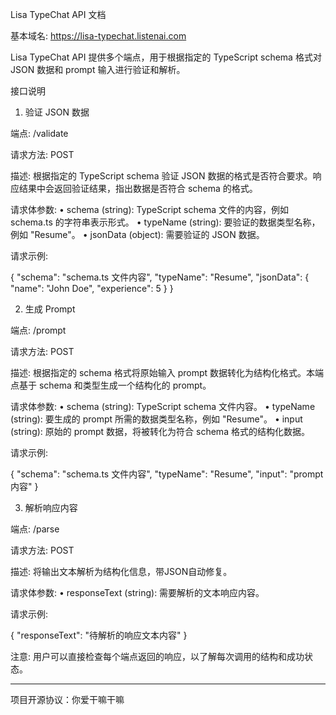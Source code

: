 Lisa TypeChat API 文档

基本域名: https://lisa-typechat.listenai.com

Lisa TypeChat API 提供多个端点，用于根据指定的 TypeScript schema 格式对 JSON 数据和 prompt 输入进行验证和解析。

接口说明

1. 验证 JSON 数据

端点: /validate

请求方法: POST

描述: 根据指定的 TypeScript schema 验证 JSON 数据的格式是否符合要求。响应结果中会返回验证结果，指出数据是否符合 schema 的格式。

请求体参数:
	•	schema (string): TypeScript schema 文件的内容，例如 schema.ts 的字符串表示形式。
	•	typeName (string): 要验证的数据类型名称，例如 "Resume"。
	•	jsonData (object): 需要验证的 JSON 数据。

请求示例:

{
  "schema": "schema.ts 文件内容",
  "typeName": "Resume",
  "jsonData": {
    "name": "John Doe",
    "experience": 5
  }
}

2. 生成 Prompt

端点: /prompt

请求方法: POST

描述: 根据指定的 schema 格式将原始输入 prompt 数据转化为结构化格式。本端点基于 schema 和类型生成一个结构化的 prompt。

请求体参数:
	•	schema (string): TypeScript schema 文件内容。
	•	typeName (string): 要生成的 prompt 所需的数据类型名称，例如 "Resume"。
	•	input (string): 原始的 prompt 数据，将被转化为符合 schema 格式的结构化数据。

请求示例:

{
  "schema": "schema.ts 文件内容",
  "typeName": "Resume",
  "input": "prompt 内容"
}

3. 解析响应内容

端点: /parse

请求方法: POST

描述: 将输出文本解析为结构化信息，带JSON自动修复。

请求体参数:
	•	responseText (string): 需要解析的文本响应内容。

请求示例:

{
  "responseText": "待解析的响应文本内容"
}

注意: 用户可以直接检查每个端点返回的响应，以了解每次调用的结构和成功状态。


---
项目开源协议：你爱干嘛干嘛